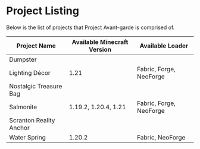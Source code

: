 # Project Listing

Below is the list of projects that Project Avant-garde is comprised of.

|     Project Name        | Available Minecraft Version |     Available Loader    |
|-------------------------|-----------------------------|-------------------------|
| Dumpster                | 
| Lighting Décor          | 1.21                        | Fabric, Forge, NeoForge |
| Nostalgic Treasure Bag  |
| Salmonite               | 1.19.2, 1.20.4, 1.21        | Fabric, Forge, NeoForge |
| Scranton Reality Anchor |
| Water Spring            | 1.20.2                      | Fabric, NeoForge        |